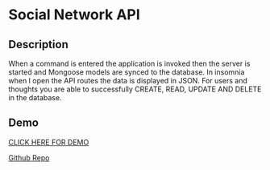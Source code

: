 # Social Network API

## Description 
When a command is entered the application is invoked then the server is started and Mongoose models are synced to the database. In insomnia when I open the API routes the data is displayed in JSON. For users and thoughts you are able to successfully CREATE, READ, UPDATE AND DELETE in the database. 

## Demo
[CLICK HERE FOR DEMO](https://drive.google.com/file/d/1ujIs3ew2sLcKYOz6sl-w0BoO724JwWaD/view)


[Github Repo](https://github.com/MontineSproul/social-network-api-nosql)